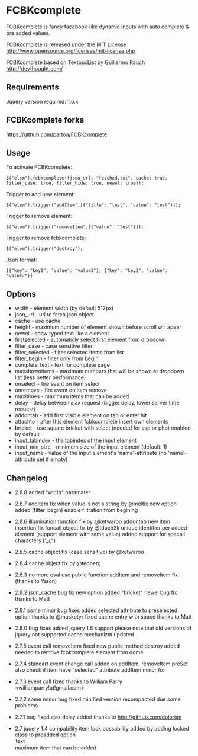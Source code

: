 
FCBKcomplete
============
FCBKcomplete is fancy facebook-like dynamic inputs with auto complete & pre added values.

FCBKcomplete is released under the MIT License <http://www.opensource.org/licenses/mit-license.php>

FCBKcomplete based on TextboxList by Guillermo Rauch http://devthought.com/

Requirements
------------
Jquery version required: 1.6.x

FCBKcomplete forks
------------------
  https://github.com/partoa/FCBKcomplete

Usage
-----
To activate FCBKcomplete:

    $("elem").fcbkcomplete({json_url: "fetched.txt", cache: true, filter_case: true, filter_hide: true, newel: true});

Trigger to add new element:

    $("elem").trigger("addItem",[{"title": "test", "value": "test"}]);

Trigger to remove element:

    $("elem").trigger("removeItem",[{"value": "test"}]);

Trigger to remove fcbkcomplete:

    $("elem").trigger("destroy");

Json format:

    [{"key": "key1", "value": "value1"}, {"key": "key2", "value": "value2"}]

Options
-------

 * width            - element width (by default 512px)
 * json_url         - url to fetch json object
 * cache            - use cache
 * height           - maximum number of element shown before scroll will apear
 * newel            - show typed text like a element
 * firstselected    - automaticly select first element from dropdown
 * filter_case      - case sensitive filter
 * filter_selected  - filter selected items from list
 * filter_begin     - filter only from begin
 * complete_text    - text for complete page
 * maxshownitems    - maximum numbers that will be shown at dropdown list (less better performance)
 * onselect         - fire event on item select
 * onremove         - fire event on item remove
 * maxitimes        - maximum items that can be added
 * delay            - delay between ajax request (bigger delay, lower server time request)
 * addontab         - add first visible element on tab or enter hit
 * attachto         - after this element fcbkcomplete insert own elements
 * bricket          - use square bricket with select (needed for asp or php) enabled by default
 * input_tabindex   - the tabindex of the input element
 * input_min_size   - minimum size of the input element (default: 1)
 * input_name       - value of the input element's 'name'-attribute (no 'name'-attribute set if empty)

Changelog
---------
 
 - 2.8.8 added "width" paramater

 - 2.8.7 addItem fix when value is not a string by @meltix
         new option added (filter_begin) enable filtration from begining

 - 2.8.6 illumination function fix by @ketwaroo
  addontab new item insertion fix
  funcall object fix by @fduch2k
  unique identifier per added element (support element with same value)
  added support for specail characters (',\,/,")

 - 2.8.5 cache object fix (case sensitive) by @ketwaroo

 - 2.8.4 cache object fix by @tedberg
  
 - 2.8.3 no more eval use
  public function addItem and removeItem fix (thanks to Yaron)
  
 - 2.8.2  json_cache bug fix
  new option added "bricket"
  newel bug fix thanks to Matt
 
 - 2.8.1  some minor bug fixes
  added selected attribute to preselected option thanks to @musketyr
  fixed cache entry with space thanks to Matt
  
 - 2.8.0  bug fixes
 added jquery 1.6 support please note that old versions of jquery not supported
 cache mechanizm updated

 - 2.7.5  event call removeItem fixed
 new public method destroy added needed to remove fcbkcomplete element from dome

 - 2.7.4 standart event change call added on addItem, removeItem
 preSet also check if item have "selected" attribute
 addItem minor fix

 - 2.7.3 event call fixed thanks to William Parry <williamparry!at!gmail.com>
 
 - 2.7.2 some minor bug fixed
 minified version recompacted due some problems

 - 2.7.1 bug fixed
 ajax delay added thanks to http://github.com/dolorian

 - 2.7   jquery 1.4 compability
 item lock possability added by adding locked class to preadded option <option value="value" class="selected locked">text</option>
 maximum item that can be added